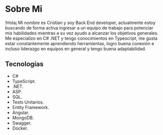 # Sobre Mi

!Hola¡ Mi nombre es Cristian y soy Back End developer, actualmente estoy buscando de forma activa ingresar a un equipo de trabajo para potenciar mis habilidades mientras a su vez ayudo a alcanzar los objetivos generales. Me especializo en C# .NET y tengo conocimientos en Typescript, me gusta estar constantemente aprendiendo herramientas, logro buena conexión e incluso liderazgo en equipos en general y tengo buena adaptabilidad.


## Tecnologías
- C#
- TypeScript.
- .NET.
- ASP.
- SQL.
- Tests Unitarios.
- Entity Framework.
- Angular.
- MongoDB.
- Swagger.
- Docker.
